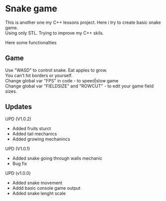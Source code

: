 # Snake game
This is another one my C++ lessons project. Here i try to create basic snake game.  
Using only STL. Trying to improve my C++ skils.  

Here some functionalties

## Game
Use "WASD" to control snake. Eat apples to grow.  
You can't hit borders or yourself.  
Change global var "FPS" in code - to speed|slow game  
Change global var "FIELDSIZE" and "ROWCUT" - to edit your game field sizes.  


## Updates

UPD (V1.0.2)
* Added fruits sturct
* Added tail mechanics
* Added growing mechanincs

UPD (V1.0.1)
* Added snake going through walls mechanic 
* Bug fix

UPD (v1.0.0)
* Added snake movement
* Addd basic console game output
* Added snake lenght scale